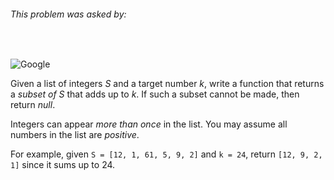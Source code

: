 ###### This problem was asked by:
<br>

![Google](https://upload.wikimedia.org/wikipedia/commons/thumb/2/2f/Google_2015_logo.svg/1200px-Google_2015_logo.svg.png)

Given a list of integers _S_ and a target number _k_, write a function that returns a _subset of S_ that adds up to _k_. If such a subset cannot be made, then return *null*.

Integers can appear _more than once_ in the list. You may assume all numbers in the list are _positive_.

For example, given `S = [12, 1, 61, 5, 9, 2]` and `k = 24`, return `[12, 9, 2, 1]` since it sums up to 24.

